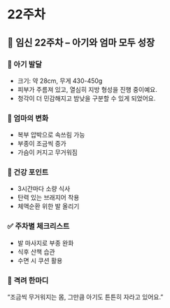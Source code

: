 # 22주차

## 🌸 임신 22주차 – 아기와 엄마 모두 성장

### 🍼 아기 발달

- 크기: 약 28cm, 무게 430-450g
- 피부가 주름져 있고, 열심히 지방 형성을 진행 중이예요.
- 청각이 더 민감해지고 밤낮을 구분할 수 있게 되었어요.

### 💛 엄마의 변화

- 복부 압박으로 속쓰림 가능
- 부종이 조금씩 증가
- 가슴이 커지고 무거워짐

### 🍎 건강 포인트

- 3시간마다 소량 식사
- 탄력 있는 브래지어 착용
- 체액순환 위한 발 올리기

### ✅ 주차별 체크리스트

- 발 마사지로 부종 완화
- 식후 산책 습관
- 수면 시 쿠션 활용

### 🌿 격려 한마디

“조금씩 무거워지는 몸, 그만큼 아기도 튼튼히 자라고 있어요.”